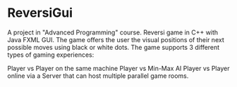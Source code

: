 # ReversiGui

A project in "Advanced Programming" course.
Reversi game in C++ with Java FXML GUI.
The game offers the user the visual positions of their next possible moves using black or white dots.
The game supports 3 different types of gaming experiences:

Player vs Player on the same machine
Player vs Min-Max AI
Player vs Player online via a Server that can host multiple parallel game rooms.
